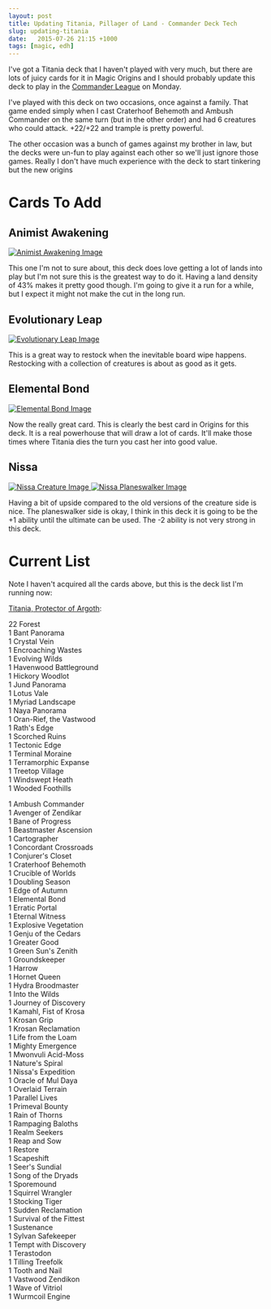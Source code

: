 ```yaml
---
layout: post
title: Updating Titania, Pillager of Land - Commander Deck Tech
slug: updating-titania
date:   2015-07-26 21:15 +1000
tags: [magic, edh]
---
```


I've got a Titania deck that I haven't played with very much, but there are 
lots of juicy cards for it in Magic Origins and I should probably update this 
deck to play in the [Commander League][1] on Monday.

I've played with this deck on two occasions, once against a family. That game 
ended simply when I cast Craterhoof Behemoth and Ambush Commander on the same
turn (but in the other order) and had 6 creatures who could attack. +22/+22 and
trample is pretty powerful.

The other occasion was a bunch of games against my brother in law, but the decks
were un-fun to play against each other so we'll just ignore those games. Really
I don't have much experience with the deck to start tinkering but the new origins

# Cards To Add

## Animist Awakening

[![Animist Awakening Image][3]][4]

This one I'm not to sure about, this deck does love getting a lot of lands into 
play but I'm not sure this is the greatest way to do it. Having a land density 
of 43% makes it pretty good though. I'm going to give it a run for a while, but
I expect it might not make the cut in the long run.

## Evolutionary Leap

[![Evolutionary Leap Image][5]][6]

This is a great way to restock when the inevitable board wipe happens. 
Restocking with a collection of creatures is about as good as it gets.

## Elemental Bond 

[![Elemental Bond Image][7]][8]

Now the really great card. This is clearly the best card in Origins for this
deck. It is a real powerhouse that will draw a lot of cards. It'll make those
times where Titania dies the turn you cast her into good value.

## Nissa

[![Nissa Creature Image][9] ![Nissa Planeswalker Image][10]][11]

Having a bit of upside compared to the old versions of the creature side is 
nice. The planeswalker side is okay, I think in this deck it is going to be
the +1 ability until the ultimate can be used. The -2 ability is not very
strong in this deck.

# Current List

Note I haven't acquired all the cards above, but this is the deck list I'm 
running now:

[Titania, Protector of Argoth][2]:

22 Forest  
1 Bant Panorama  
1 Crystal Vein  
1 Encroaching Wastes  
1 Evolving Wilds  
1 Havenwood Battleground  
1 Hickory Woodlot  
1 Jund Panorama  
1 Lotus Vale  
1 Myriad Landscape  
1 Naya Panorama  
1 Oran-Rief, the Vastwood  
1 Rath's Edge  
1 Scorched Ruins  
1 Tectonic Edge  
1 Terminal Moraine  
1 Terramorphic Expanse  
1 Treetop Village  
1 Windswept Heath  
1 Wooded Foothills  

1 Ambush Commander  
1 Avenger of Zendikar  
1 Bane of Progress  
1 Beastmaster Ascension  
1 Cartographer  
1 Concordant Crossroads  
1 Conjurer's Closet  
1 Craterhoof Behemoth  
1 Crucible of Worlds  
1 Doubling Season  
1 Edge of Autumn  
1 Elemental Bond  
1 Erratic Portal  
1 Eternal Witness  
1 Explosive Vegetation  
1 Genju of the Cedars  
1 Greater Good  
1 Green Sun's Zenith  
1 Groundskeeper  
1 Harrow  
1 Hornet Queen  
1 Hydra Broodmaster  
1 Into the Wilds  
1 Journey of Discovery  
1 Kamahl, Fist of Krosa  
1 Krosan Grip  
1 Krosan Reclamation  
1 Life from the Loam  
1 Mighty Emergence  
1 Mwonvuli Acid-Moss  
1 Nature's Spiral  
1 Nissa's Expedition  
1 Oracle of Mul Daya  
1 Overlaid Terrain  
1 Parallel Lives  
1 Primeval Bounty  
1 Rain of Thorns  
1 Rampaging Baloths  
1 Realm Seekers  
1 Reap and Sow  
1 Restore  
1 Scapeshift  
1 Seer's Sundial  
1 Song of the Dryads  
1 Sporemound  
1 Squirrel Wrangler  
1 Stocking Tiger  
1 Sudden Reclamation  
1 Survival of the Fittest  
1 Sustenance  
1 Sylvan Safekeeper  
1 Tempt with Discovery  
1 Terastodon  
1 Tilling Treefolk  
1 Tooth and Nail  
1 Vastwood Zendikon  
1 Wave of Vitriol  
1 Wurmcoil Engine

[1]: https://www.facebook.com/events/1024681384211140/
[2]: http://deckbox.org/sets/960900
[3]: http://gatherer.wizards.com/Handlers/Image.ashx?multiverseid=398437&type=card
[4]: http://gatherer.wizards.com/Pages/Card/Details.aspx?multiverseid=398437
[5]: http://gatherer.wizards.com/Handlers/Image.ashx?multiverseid=398573&type=card
[6]: http://gatherer.wizards.com/Pages/Card/Details.aspx?multiverseid=398573
[7]: http://gatherer.wizards.com/Handlers/Image.ashx?multiverseid=398406&type=card
[8]: http://gatherer.wizards.com/Pages/Card/Details.aspx?multiverseid=398406
[9]: http://gatherer.wizards.com/Handlers/Image.ashx?multiverseid=398438&type=card
[10]: http://gatherer.wizards.com/Handlers/Image.ashx?multiverseid=398432&type=card
[11]: http://gatherer.wizards.com/Pages/Card/Details.aspx?multiverseid=398438
